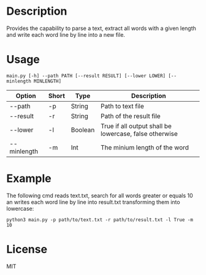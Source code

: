# Description

Provides the capability to parse a text, extract all words with a given length and write each word line by line into a new file.

# Usage

`main.py [-h] --path PATH [--result RESULT] [--lower LOWER] [--minlength MINLENGTH]`

| Option | Short |Type | Description |
|---|---|---|---|
|--path | -p | String | Path to text file |
|--result | -r | String | Path of the result file |
| --lower | -l | Boolean | True if all output shall be lowercase, false otherwise |
| --minlength | -m | Int | The minium length of the word  

# Example

The following cmd reads text.txt, search for all words greater or equals 10 an writes each word line by line into result.txt transforming them into lowercase:

`python3 main.py -p path/to/text.txt -r path/to/result.txt -l True -m 10`

# License

MIT